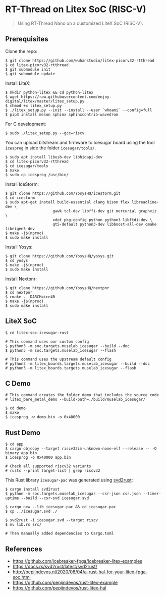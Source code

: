 # RT-Thread on Litex SoC (RISC-V)

> Using RT-Thread Nano on a customized LiteX SoC (RISC-V).

## Prerequisites

Clone the repo:

```
$ git clone https://github.com/wuhanstudio/litex-picorv32-rtthread
$ cd litex-picorv32-rtthread
$ git submodule init
$ git submodule update
```

Install LiteX:

```
$ mkdir python-litex && cd python-litex
$ wget https://raw.githubusercontent.com/enjoy-digital/litex/master/litex_setup.py
$ chmod +x litex_setup.py
$ ./litex_setup.py --init --install --user `whoami` --config=full
$ pip3 install meson sphinx sphinxcontrib-wavedrom
```

For C development:

```
$ sudo ./litex_setup.py --gcc=riscv
```

You can upload bitstream and firmware to Icesugar board using the tool `icesprog` in side the folder `icesugar/tools/`.

```
$ sudo apt install libusb-dev libhidapi-dev 
$ cd litex-picorv32-rtthread
$ cd icesugar/tools
$ make
$ sudo cp icesprog /usr/bin/
```

Install IceStorm:

```
$ git clone https://github.com/YosysHQ/icestorm.git
$ cd icestorm
$ sudo apt-get install build-essential clang bison flex libreadline-dev \
                     gawk tcl-dev libffi-dev git mercurial graphviz   \
                     xdot pkg-config python python3 libftdi-dev \
                     qt5-default python3-dev libboost-all-dev cmake libeigen3-dev
$ make -j$(nproc)
$ sudo make install
```

Install Yosys:

```
$ git clone https://github.com/YosysHQ/yosys.git
$ cd yosys
$ make -j$(nproc)
$ sudo make install
```

Install Nextpnr:

```
$ git clone https://github.com/YosysHQ/nextpnr
$ cd nextpnr
$ cmake . -DARCH=ice40
$ make -j$(nproc)
$ sudo make install
```

## LiteX SoC

```
$ cd litex-soc-icesugar-rust

# This command uses our custom config
$ python3 -m soc.targets.muselab_icesugar --build --doc
$ python3 -m soc.targets.muselab_icesugar --flash

# This command uses the upstream default config
# python3 -m litex_boards.targets.muselab_icesugar --build --doc
# python3 -m litex_boards.targets.muselab_icesugar --flash
```

## C Demo

```
# This command creates the folder demo that includes the source code
# litex_bare_metal_demo --build-path=./build/muselab_icesugar/

$ cd demo
$ make
$ icesprog -w demo.bin -o 0x40000
```

## Rust Demo

```
$ cd app
$ cargo objcopy --target riscv32im-unknown-none-elf --release -- -O binary app.bin
$ icesprog -o 0x40000 app.bin

# Check all supported riscv32 variants
# rustc --print target-list | grep riscv32
```

This Rust library `icesugar-pac` was generated using [svd2rust](https://github.com/rust-embedded/svd2rust):

```
$ cargo install svd2rust
$ python -m soc.targets.muselab_icesugar --csr-json csr.json --timer-uptime --build --csr-svd icesugar.svd

$ cargo new --lib icesugar-pac && cd icesugar-pac
$ cp ../icesugar.svd ./

$ svd2rust -i icesugar.svd --target riscv
$ mv lib.rs src/

# Then manually added dependencies to Cargo.toml
```

## References

- https://github.com/icebreaker-fpga/icebreaker-litex-examples
- https://docs.rs/svd2rust/latest/svd2rust/
- http://pepijndevos.nl/2020/08/04/a-rust-hal-for-your-litex-fpga-soc.html
- https://github.com/pepijndevos/rust-litex-example
- https://github.com/pepijndevos/rust-litex-hal
